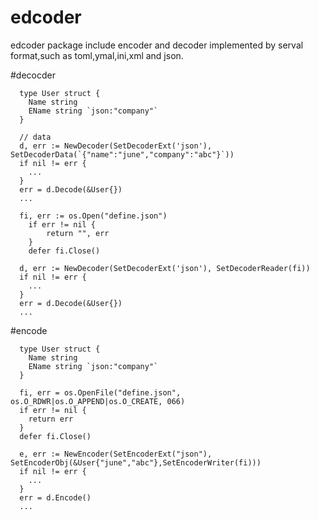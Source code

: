 # edcoder
edcoder package include encoder and decoder implemented by serval format,such as toml,ymal,ini,xml and json.

#decocder
```
  type User struct {
    Name string
    EName string `json:"company"`
  }
  
  // data
  d, err := NewDecoder(SetDecoderExt('json'), SetDecoderData(`{"name":"june","company":"abc"}`))
  if nil != err {
    ...
  }
  err = d.Decode(&User{})
  ...
  
  fi, err := os.Open("define.json")
	if err != nil {
		return "", err
	}
	defer fi.Close()
  
  d, err := NewDecoder(SetDecoderExt('json'), SetDecoderReader(fi))
  if nil != err {
    ...
  }
  err = d.Decode(&User{})
  ...
```

#encode
```
  type User struct {
    Name string
    EName string `json:"company"`
  }
  
  fi, err = os.OpenFile("define.json", os.O_RDWR|os.O_APPEND|os.O_CREATE, 066) 
  if err != nil {
    return err
  }
  defer fi.Close()
  
  e, err := NewEncoder(SetEncoderExt("json"), SetEncoderObj(&User{"june","abc"},SetEncoderWriter(fi)))
  if nil != err {
    ...
  }
  err = d.Encode()
  ...
```
